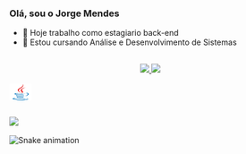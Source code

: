 ### Olá, sou o Jorge Mendes

- 🔭 Hoje trabalho como estagiario back-end
- 🌱 Estou cursando Análise e Desenvolvimento de Sistemas

##
<div align="center">
  <a href="https://github.com/Jorgemendees">
  <img height="180em" src="https://github-readme-stats.vercel.app/api?username=Jorgemendees&show_icons=true&theme=tokyonight&include_all_commits=true&count_private=true"/>
  <img height="180em" src="https://github-readme-stats.vercel.app/api/top-langs/?username=Jorgemendees&layout=compact&langs_count=7&theme=tokyonight"/>
</div>
<div style="display: inline_block"><br>
   <img align="center" alt="Jorge-java" height="30" width="40" src="https://raw.githubusercontent.com/devicons/devicon/master/icons/java/java-original.svg">
</div>
  
  ##
  
</div>

<a href="https://www.linkedin.com/in/jorge-mendes-23434a213/" target="_blank"><img src="https://img.shields.io/badge/-LinkedIn-%230077B5?style=for-the-badge&logo=linkedin&logoColor=white" target="_blank"></a>

   ![Snake animation](https://github.com/Jorgemendees/Jorgemendees/blob/output/github-contribution-grid-snake.svg)

</div>



